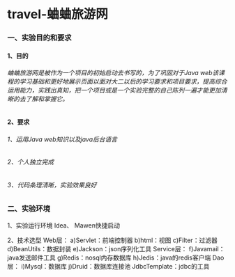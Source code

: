 # travel-蛐蛐旅游网
### 一、实验目的和要求
#### 1、目的
######    蛐蛐旅游网是被作为一个项目的初始启动去书写的，为了巩固对于Java web该课程的学习基础和更好地展示页面以面对大二以后的学习要求和项目要求，提高综合运用能力，实践出真知，把一个项目或是一个实验完整的自己陈列一遍才能更加清晰的去了解和掌握它。
#### 2、要求
###### 1、运用Java web知识以及java后台语言
###### 2、个人独立完成
###### 3、代码条理清晰，实验效果良好
### 二、实验环境
1、实验运行环境
   Idea、 Mawen快捷启动

2、技术选型
   Web层：
a)Servlet：前端控制器
b)html：视图
c)Filter：过滤器
d)BeanUtils：数据封装
e)Jackson：json序列化工具
      Service层：
f)Javamail：java发送邮件工具
g)Redis：nosql内存数据库
h)Jedis：java的redis客户端
      Dao层：
i)Mysql：数据库
j)Druid：数据库连接池
JdbcTemplate：jdbc的工具
